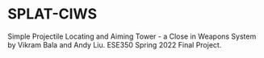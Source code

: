 # SPLAT-CIWS
Simple Projectile Locating and Aiming Tower - a Close in Weapons System by Vikram Bala and Andy Liu. ESE350 Spring 2022 Final Project.
